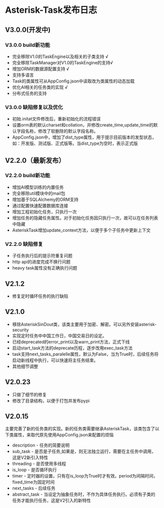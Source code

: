 # Asterisk-Task发布日志

## V3.0.0(开发中)

### V3.0.0 build新功能

* 完全移除V1.0的TaskEngine以及相关的子类支持 √
* 完全移除TaskManager对V1.0的TaskEngine的支持√
* 增加ORM的数据源配置支持 √
* 支持多语言
* Task的类属性可从AppConfig.json中读取改为类属性的动态加载
* 优化AI相关的任务类的实现 √
* 分布式任务的支持

### V3.0.0 缺陷修复以及优化

* 初始.initat文件修改后，重新初始化的流程错误
* 设置orm表的默认charset和collation，并修改create_time,update_time的默认字段名称，修改了软删除的默认字段名称。
* AppConfig.json中，增加了dist_type属性，用于提示目前版本的发型状态，如：开发版、测试版、正式版等。当dist_type为空时，表示正式版

## V2.2.0（最新发布）

### V2.2.0 build新功能

* 增加AI模型训练的内置任务
* 完全移除util模块中的mail包
* 增加基于SQLAlchemy的ORM支持
* 通过配置快速配置数据库连接
* 增加工程初始化任务，只执行一次
* 增加任务的隐藏任务属性。对于初始化任务因只执行一次，故可以在任务列表中隐藏
* AsteriskTask增加update_context方法，以便于多个子任务中更新上下文

### V2.2.0 缺陷修复

* 子任务执行后的提示符重复问题
* http api的进度完成不换行问题
* heavy task属性没有正确执行问题

## V2.1.2

* 修复定时循环任务的执行缺陷

## V2.1.0

* 移除AsteriskSinDout类，该类主要用于加密、解密。可以另外安装asterisk-security
* 实现定时任务中中国工作日，中国交易日的设定。
* 已经deprecated的error_print以及warn_print方法，正式下线
* 启动start_task方法的deprecate历程，逐步改用exec_task方法
* task支持next_tasks_paralelle属性，默认为False，当为True时，后续任务将启动新线程中执行，可以快速将主任务结束。
* 其他细节调整

## V2.0.23

* 只做了细节的修复
* 修改了目录结构，以便于打包并发布pypi

## V2.0.15

主要完善了新的任务类的实现。新的任务类需要继承AsteriskTask，该类包含了以下类属性，来取代原先使用AppConfig.json来配置的烦恼

* description - 任务的简要说明
* sub_task - 是否是子任务,如果是，则无法独立运行，需要在主任务中调用，这是V2新引入特性
* threading - 是否使用多线程
* is_loop - 是否循环执行
* timer - 定时器的设置，只有在is_loop为True时才有效。period为间隔时间，fixed_time为固定时间
* next_tasks - 后续任务
* abstract_task - 当设定为抽象任务时，不作为具体任务执行。必须有子类的任务才能执行任务，这是V2引入的新特性
